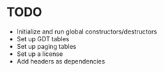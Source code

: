 # TODO

* Initialize and run global constructors/destructors
* Set up GDT tables
* Set up paging tables
* Set up a license
* Add headers as dependencies

